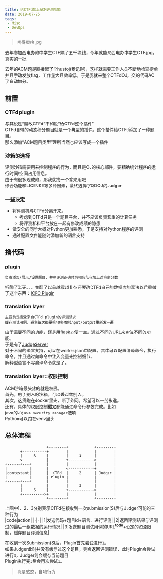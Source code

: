 ```yaml
---
title: 给CTFd加上ACM评测功能
date: 2019-07-25
tags:
 - Misc
 - DevOps
---
```


> 闲得蛋疼.jpg

去年参加西电办的中学生CTF嫖了五千块钱，今年就能来西电办中学生CTF.jpg，真实的一批  

去年的ACM题是直接起了个hustoj(我记得)，这样就需要工作人员不断地检查榜单并且手动发放flag，工作量大且效率低。于是我就来整个CTFdOJ，交的代码AC了自动加分。


## 前置

### CTFd plugin

与其说是“魔改CTFd”不如说“给CTFd整个插件”  
CTFd自带的动态积分题目就是一个典型的插件。这个插件给CTFd添加了一种题目。  
那么添加“ACM题目类型”理所当然也应该写成一个插件

### 沙箱的选择

评测沙箱需要用来控制程序的行为，而且是OJ的核心部件，要精确统计程序的运行时间/空间占用信息。  
由于有很多现成的，那我就找一个拿来用吧  
综合功能和LICENSE等多种因素，最终选择了QDOJ的Judger

### 一些决定

* 将评测机与CTFd分离开来。
  * 考虑到CTFd只是一个题目平台，并不应该负责繁重的计算任务
  * 将评测机和平台放在一起有修改成绩的隐患
* 做安全的同学大概对Python更加熟悉，于是支持对Python程序的评测
* 通过配置文件能随时添加新的语言支持

## 撸代码

### plugin

    负责添加/展示/设置题目，并在评测正确时为相应队伍加上对应的分数

折腾了半天。。。推翻了以前越写越复杂还要改CTFd自己的数据库的写法以后重做了这个东西：[ICPC Plugin](https://github.com/frankli0324/CTFd-ICPC-challenges)

### translation layer

    主要负责接受来自CTFd plugin的评测请求
    缓存测试用例，避免每次都要把40多M的input/output重新发一遍

由于需要不同的功能，还是用flask方便一点。通过不同的URL来定位不同的功能。  
于是有了[JudgeServer](https://github.com/frankli0324/JudgeServer)  
对于不同的语言支持，可以在worker.json中配置。其中可以配置编译命令，执行命令，并且通过向命令中注入变量来控制细节。  
解释型语言不写编译命令就是了。

### translation layer::权限控制

ACM沙箱最头疼的就是权限。  
首先，用了别人的沙箱，可以丢过给别人。  
其次，这货跑在docker里头，断了外网。希望可以一劳永逸。  
还有，具体的权限控制**假定**都能通过命令行参数完成。比如  
java的`-Djava.security.manager`选项  
Python可以跑在venv里头  

## 总体流程

```text
                   +--------+            +--------+
       +-----------+        |            |        |
       |     R     |        |     1      |        |
       v           |        +------------>        |
+------+---+       |        |            |        |
|          |       |        <------------+        |
|contestant|       |  CTFd  |     2      | Judger |
|          |       | Plugin |            |        |
+------+---+       |        |            |        |
       |           |        |     3      |        |
       |     S     |        +------------>        |
       +---------->+        |            |        |
                   +--------+            +--------+
```

上图中1、2、3分别表示CTFd在接收到一次submission(S)后与Judger可能的三种行为  
|code|action|
|-|-|
|1|发送代码+题目id+语言，进行评测|
|2|返回评测结果与评测过的最后一组数据的运行情况|
|3|发送题目测试用例的URL<sup>**todo**</sup>+设定的资源限制，缓存题目评测信息|

在收到一次Submission(S)后，Plugin首先尝试进行`1`。  
如果Judger此时并没有缓存过这个题目，则会返回评测错误，此时Plugin会尝试进行`3`，Judger则会缓存当前题目  
Plugin执行完`3`后会再次尝试`1`。

> 真是憨憨，自嗨行为